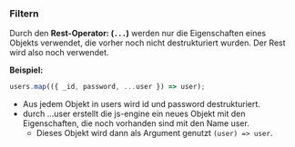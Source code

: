 ### Filtern

Durch den **Rest-Operator: (`...`)**  werden nur die Eigenschaften eines Objekts verwendet, die vorher noch nicht destrukturiert wurden. Der Rest wird also noch verwendet.
	
**Beispiel:** 
```javascript
users.map(({ _id, password, ...user }) => user);
```

- Aus jedem Objekt in users wird id und password destrukturiert.
- durch ...user erstellt die js-engine ein neues Objekt mit den Eigenschaften, die noch vorhanden sind mit den Name user.
	- Dieses Objekt wird dann als Argument genutzt `(user) => user`.

